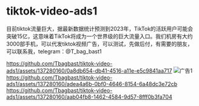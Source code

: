 # tiktok-video-ads1
目前tiktok流量巨大，据最新数据统计预测到2023年，TikTok的活跃用户可能会突破15亿，这意味着TikTok将成为一个世界级的巨大流量入口。我们机房有大约3000部手机，可以代发tiktok视频广告，可以测试，先做后付，有需要的朋友，可以联系我，telegram：@T_bag_bast1

https://github.com/Tbagbast/tiktok-video-ads1/assets/137280160/0a8db654-db41-4516-a11e-e5c9841aa717
![广告1](https://github.com/Tbagbast/tiktok-video-ads1/assets/137280160/c6407e99-5e09-4311-9c29-8c902f081a40)
https://github.com/Tbagbast/tiktok-video-ads1/assets/137280160/adea4a6b-0bf0-4646-8154-6a48dc3e72cb
https://github.com/Tbagbast/tiktok-video-ads1/assets/137280160/aab04fb8-1462-4584-9d57-8fff0b3fa704

